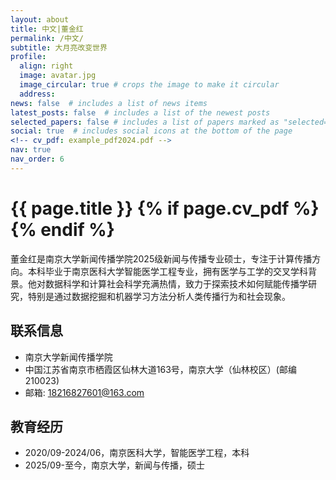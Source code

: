 ```yaml
---
layout: about
title: 中文|董金红
permalink: /中文/
subtitle: 大月亮改变世界
profile:
  align: right
  image: avatar.jpg
  image_circular: true # crops the image to make it circular
  address:
news: false  # includes a list of news items
latest_posts: false  # includes a list of the newest posts
selected_papers: false # includes a list of papers marked as "selected={true}"
social: true  # includes social icons at the bottom of the page
<!-- cv_pdf: example_pdf2024.pdf -->
nav: true
nav_order: 6
---
```



<h1 class="post-title">{{ page.title }} {% if page.cv_pdf %}<a href="{{ page.cv_pdf | prepend: 'assets/pdf/' | relative_url}}" target="_blank" rel="noopener noreferrer" class="float-right"><i class="fas fa-file-pdf"></i></a>{% endif %}</h1>


董金红是南京大学新闻传播学院2025级新闻与传播专业硕士，专注于计算传播方向。本科毕业于南京医科大学智能医学工程专业，拥有医学与工学的交叉学科背景。他对数据科学和计算社会科学充满热情，致力于探索技术如何赋能传播学研究，特别是通过数据挖掘和机器学习方法分析人类传播行为和社会现象。

## 联系信息
- 南京大学新闻传播学院
- 中国江苏省南京市栖霞区仙林大道163号，南京大学（仙林校区）(邮编210023)
- 邮箱: 18216827601@163.com

## 教育经历
- 2020/09-2024/06，南京医科大学，智能医学工程，本科
- 2025/09-至今，南京大学，新闻与传播，硕士


<!--

<a href="https://github.com/SocratesClub/SocratesClub.github.io/edit/master/_pages/%E4%B8%AD%E6%96%87.md">
  <img src="https://user-images.githubusercontent.com/543384/192227995-fdb3a693-2f68-4dc4-b9bd-06053066322f.png" width = "800" align="middle" />
</a>

-->

